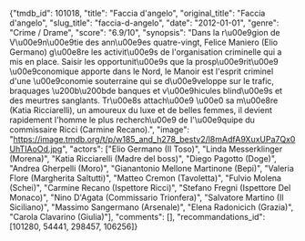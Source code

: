 {"tmdb_id": 101018, "title": "Faccia d'angelo", "original_title": "Faccia d'angelo", "slug_title": "faccia-d-angelo", "date": "2012-01-01", "genre": "Crime / Drame", "score": "6.9/10", "synopsis": "Dans la r\u00e9gion de V\u00e9n\u00e9tie des ann\u00e9es quatre-vingt, Felice Maniero (Elio Germano) g\u00e8re les activit\u00e9s de l'organisation criminelle qui a mis en place. Saisir les opportunit\u00e9s que la prosp\u00e9rit\u00e9 \u00e9conomique apporte dans le Nord, le Manoir est l'esprit criminel d'une \u00e9conomie souterraine qui se d\u00e9veloppe sur le trafic, braquages \u200b\u200bde banques et v\u00e9hicules blind\u00e9s et des meurtres sanglants. Tr\u00e8s attach\u00e9 \u00e0 sa m\u00e8re (Katia Ricciarelli), un amoureux du luxe et de belles femmes, il devient rapidement l'homme le plus recherch\u00e9 de l'\u00e9quipe du commissaire Ricci (Carmine Recano).", "image": "https://image.tmdb.org/t/p/w185_and_h278_bestv2/l8mAdfA9XuxUPa7Qx0UhTIAoOd.jpg", "actors": ["Elio Germano (Il Toso)", "Linda Messerklinger (Morena)", "Katia Ricciarelli (Madre del boss)", "Diego Pagotto (Doge)", "Andrea Gherpelli (Moro)", "Gianantonio Mellone Martinone (Bepi)", "Valeria Flore (Margherita Saltutti)", "Matteo Cremon (Tavoletta)", "Fulvio Molena (Schei)", "Carmine Recano (Ispettore Ricci)", "Stefano Fregni (Ispettore Del Monaco)", "Nino D'Agata (Commissario Trionfera)", "Salvatore Martino (Il Siciliano)", "Massimo Sangermano (Arsenale)", "Elena Radonicich (Grazia)", "Carola Clavarino (Giulia)"], "comments": [], "recommandations_id": [101280, 54441, 298457, 106256]}